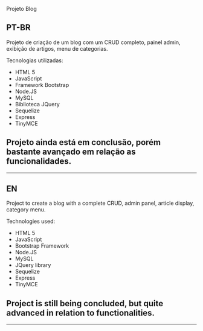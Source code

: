 Projeto Blog

PT-BR
-----------------------------------------------------------------------------------------------------------
Projeto de criação de um blog com um CRUD completo, painel admin, exibição de artigos, menu de categorias.

Tecnologias utilizadas:

* HTML 5
* JavaScript
* Framework Bootstrap
* Node.JS
* MySQL
* Biblioteca JQuery
* Sequelize
* Express
* TinyMCE

Projeto ainda está em conclusão, porém bastante avançado em relação as funcionalidades.
-----------------------------------------------------------------------------------------------------------
-----------------------------------------------------------------------------------------------------------


EN
-----------------------------------------------------------------------------------------------------------
Project to create a blog with a complete CRUD, admin panel, article display, category menu.

Technologies used:

* HTML 5
* JavaScript
* Bootstrap Framework
* Node.JS
* MySQL
* JQuery library
* Sequelize
* Express
* TinyMCE

Project is still being concluded, but quite advanced in relation to functionalities.
-----------------------------------------------------------------------------------------------------------
-----------------------------------------------------------------------------------------------------------
